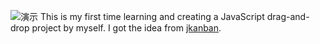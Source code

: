 ![演示](https://github.com/user-attachments/assets/f135ed08-2dca-43e9-a39b-02489d609e0b)
This is my first time learning and creating a JavaScript drag-and-drop project by myself. I got the idea from [jkanban](https://github.com/riktar/jkanban).
